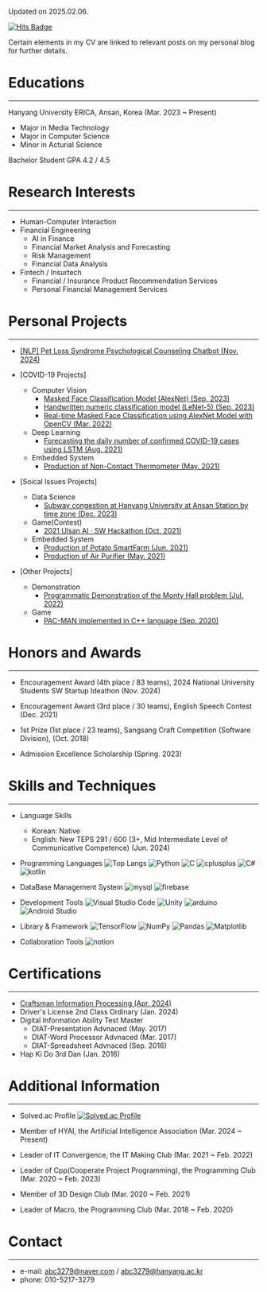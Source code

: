 Updated on 2025.02.06. 

<a href="https://hits.seeyoufarm.com">
    <img src="https://hits.seeyoufarm.com/api/count/incr/badge.svg?url=https%3A%2F%2Fvelog.io%2F%40abc3279%2Fabout&count_bg=%23B16CFF&title_bg=%23555555&icon=&icon_color=%23E7E7E7&title=hits&edge_flat=false" alt="Hits Badge">
</a>

Certain elements in my CV are linked to relevant posts on my personal blog for further details.



# Educations
-------------------------------------------------------------------------------
Hanyang University ERICA, Ansan, Korea  (Mar. 2023 ~ Present)
- Major in Media Technology
- Major in Computer Science
- Minor in Acturial Science

Bachelor Student
GPA 4.2 / 4.5

# Research Interests
-------------------------------------------------------------------------------
- Human-Computer Interaction
- Financial Engineering
  - AI in Finance
  - Financial Market Analysis and Forecasting
  - Risk Management  
  - Financial Data Analysis
- Fintech / Insurtech
  - Financial / Insurance Product Recommendation Services
  - Personal Financial Management Services 
 
# Personal Projects
-------------------------------------------------------------------------------
- [[NLP] Pet Loss Syndrome Psychological Counseling Chatbot (Nov. 2024)](https://velog.io/@abc3279/NLP-%ED%8E%AB%EB%A1%9C%EC%8A%A4-%EC%8B%AC%EB%A6%AC%EC%83%81%EB%8B%B4-%EC%B1%97%EB%B4%87)


- [COVID-19 Projects]
  - Computer Vision
    - [Masked Face Classification Model (AlexNet) (Sep. 2023)](https://velog.io/@abc3279/%EB%A7%88%EC%8A%A4%ED%81%AC-%EC%96%BC%EA%B5%B4-%EB%B6%84%EB%A5%98-%EB%AA%A8%EB%8D%B8-AlexNet)
    - [Handwritten numeric classification model (LeNet-5) (Sep. 2023)](https://velog.io/@abc3279/%EC%86%90%EA%B8%80%EC%94%A8-%EB%B6%84%EB%A5%98-%EB%AA%A8%EB%8D%B8-LeNet-5)
    - [Real-time Masked Face Classification using AlexNet Model with OpenCV (Mar. 2022)](https://velog.io/@abc3279/CV-%EC%8B%A4%EC%8B%9C%EA%B0%84-%EB%A7%88%EC%8A%A4%ED%81%AC-%EC%96%BC%EA%B5%B4-%EB%B6%84%EB%A5%98-%EC%97%B4%ED%99%94%EC%83%81)
  - Deep Learning
    - [Forecasting the daily number of confirmed COVID-19 cases using LSTM (Aug. 2021)](https://velog.io/@abc3279/%EC%BD%94%EB%A1%9C%EB%82%9819-%ED%99%95%EC%A7%84%EC%9E%90%EC%88%98-%EC%98%88%EC%B8%A1-LSTM)
  - Embedded System
    - [Production of Non-Contact Thermometer (May. 2021)](https://velog.io/@abc3279/%EB%B9%84%EC%A0%91%EC%B4%89%EC%8B%9D-%EC%B2%B4%EC%98%A8%EA%B3%84-%EC%A0%9C%EC%9E%91) 


- [Soical Issues Projects]
  - Data Science
    - [Subway congestion at Hanyang University at Ansan Station by time zone (Dec. 2023)](https://velog.io/@abc3279/%EC%A7%80%ED%95%98%EC%B2%A0)
  - Game(Contest)
    - [2021 Ulsan AI · SW Hackathon (Oct. 2021)](https://velog.io/@abc3279/2021-%EC%9A%B8%EC%82%B0-AI-SW-%ED%95%B4%EC%BB%A4%ED%86%A4) 
  - Embedded System
    - [Production of Potato SmartFarm (Jun. 2021)](https://velog.io/@abc3279/%EA%B0%90%EC%9E%90-%EC%8A%A4%EB%A7%88%ED%8A%B8%ED%8C%9C)
    - [Production of Air Purifier (May. 2021)](https://velog.io/@abc3279/%EA%B3%B5%EA%B8%B0%EC%B2%AD%EC%A0%95%EA%B8%B0-%EC%A0%9C%EC%9E%91)



- [Other Projects]
  - Demonstration
    - [Programmatic Demonstration of the Monty Hall problem (Jul. 2022)](https://velog.io/@abc3279/%EB%AA%AC%ED%8B%B0-%ED%99%80-%EB%AC%B8%EC%A0%9C%EC%9D%98-%ED%94%84%EB%A1%9C%EA%B7%B8%EB%9E%98%EB%B0%8D%EC%A0%81-%EC%A6%9D%EB%AA%85)
  - Game
    - [PAC-MAN implemented in C++ language (Sep. 2020)](https://velog.io/@abc3279/PAC-MAN)
  
  
# Honors and Awards
------------------------------------------------------------------------------------
- Encouragement Award (4th place / 83 teams), 2024 National University Students SW Startup Ideathon (Nov. 2024)
- Encouragement Award (3rd place / 30 teams), English Speech Contest  (Dec. 2021)
- 1st Prize (1st place / 23 teams), Sangsang Craft Competition (Software Division), (Oct. 2018)


- Admission Excellence Scholarship (Spring. 2023)

# Skills and Techniques
-------------------------------------------------------------------------------
- Language Skills
  - Korean: Native
  - English: New TEPS 291 / 600 (3+, Mid Intermediate Level of Communicative Competence) (Jun. 2024)


- Programming Languages
  ![Top Langs](https://github-readme-stats.vercel.app/api/top-langs/?username=abc3279&layout=compact&theme=dracula) <img src="https://img.shields.io/badge/Python-3776AB.svg?&style=for-the-badge&logo=Python&logoColor=white" alt="Python"> <img src="https://img.shields.io/badge/C-A8B9CC.svg?&style=for-the-badge&logo=C&logoColor=white" alt="C"> <img src="https://img.shields.io/badge/-C++-00599C.svg?&style=for-the-badge&logo=cplusplus&logoColor=white" alt="cplusplus"> <img src="https://img.shields.io/badge/C%23-007ACC.svg?&style=for-the-badge&logo=cplusplus&logoColor=white" alt="C#"> <img src="https://img.shields.io/badge/kotlin-7F52FF.svg?&style=for-the-badge&logo=kotlin&logoColor=white" alt="kotlin"> 


- DataBase Management System
  <img src="https://img.shields.io/badge/mysql-4479A1.svg?&style=for-the-badge&logo=mysql&logoColor=white" alt="mysql"> <img src="https://img.shields.io/badge/firebase-DD2C00.svg?&style=for-the-badge&logo=firebase&logoColor=white" alt="firebase"> 


- Development Tools
  <img src="https://img.shields.io/badge/Visual%20Studio%20Code-007ACC.svg?&style=for-the-badge&logo=Visual%20Studio%20Code&logoColor=white" alt="Visual Studio Code"> <img src="https://img.shields.io/badge/Unity-F8F8F8.svg?&style=for-the-badge&logo=Unity&logoColor=black" alt="Unity"> <img src="https://img.shields.io/badge/arduino-00878F.svg?&style=for-the-badge&logo=arduino&logoColor=white" alt="arduino"> <img src="https://img.shields.io/badge/Android%20Studio-3DDC84.svg?&style=for-the-badge&logo=Android%20Studio&logoColor=white" alt="Android Studio">


- Library & Framework
  <img src="https://img.shields.io/badge/tensorflow-FF6F00.svg?&style=for-the-badge&logo=tensorflow&logoColor=white" alt="TensorFlow"> <img src="https://img.shields.io/badge/numpy-013243.svg?&style=for-the-badge&logo=numpy&logoColor=white" alt="NumPy"> <img src="https://img.shields.io/badge/pandas-150458.svg?&style=for-the-badge&logo=pandas&logoColor=white" alt="Pandas"> <img src="https://img.shields.io/badge/Matplotlib-0077B6.svg?&style=for-the-badge&logo=Matplotlib&logoColor=white" alt="Matplotlib">


- Collaboration Tools
  <img src="https://img.shields.io/badge/notion-000000.svg?&style=for-the-badge&logo=notion&logoColor=white" alt="notion">

# Certifications
-------------------------------------------------------------------------------
- [Craftsman Information Processing (Apr. 2024)](https://velog.io/@abc3279/%EC%A0%95%EB%B3%B4%EC%B2%98%EB%A6%AC%EA%B8%B0%EB%8A%A5%EC%82%AC-%ED%9B%84%EA%B8%B0)
- Driver's License 2nd Class Ordinary (Jan. 2024)
- Digital Information Ability Test Master
  - DIAT-Presentation Advnaced (May. 2017)
  - DIAT-Word Processor Advnaced (Mar. 2017)
  - DIAT-Spreadsheet Advnaced (Sep. 2016)
- Hap Ki Do 3rd Dan (Jan. 2016)
# Additional Information
-------------------------------------------------------------------------------
- Solved.ac Profile
[![Solved.ac Profile](http://mazassumnida.wtf/api/v2/generate_badge?boj=abc3279)](https://solved.ac/abc3279/)


- Member of HYAI, the Artificial Intelligence Association (Mar. 2024 ~ Present)
- Leader of IT Convergence, the IT Making Club (Mar. 2021 ~ Feb. 2022)
- Leader of Cpp(Cooperate Project Programming), the Programming Club (Mar. 2020 ~ Feb. 2023)
- Member of 3D Design Club (Mar. 2020 ~ Feb. 2021)
- Leader of Macro, the Programming Club (Mar. 2018 ~ Feb. 2020)

  
# Contact
-------------------------------------------------------------------------------
- e-mail: abc3279@naver.com / abc3279@hanyang.ac.kr
- phone: 010-5217-3279
